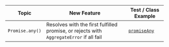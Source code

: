 | Topic                       | New Feature                                                                                | Test / Class Example                     |
|-----------------------------|--------------------------------------------------------------------------------------------|------------------------------------------|
| `Promise.any()`             | Resolves with the first fulfilled promise, or rejects with `AggregateError` if all fail    | [`promiseAny`](features/promiseAny.js)   |

